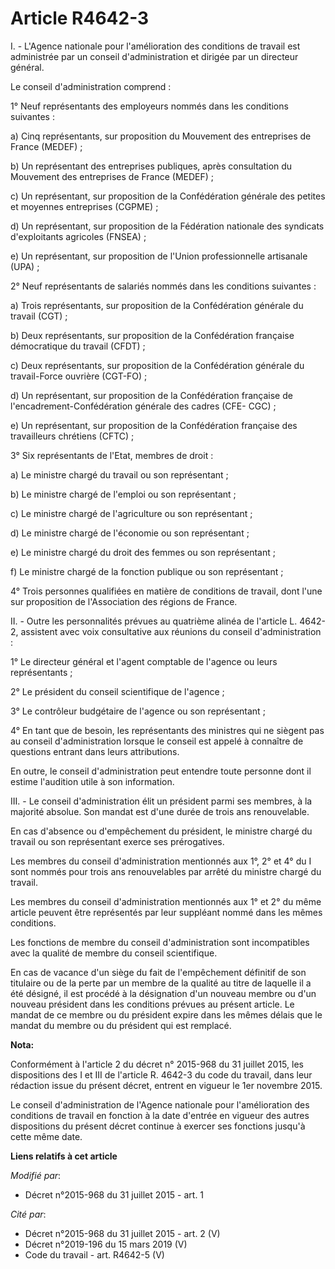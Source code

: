 # Article R4642-3

I. - L'Agence nationale pour l'amélioration des conditions de travail est administrée par un conseil d'administration et
dirigée par un directeur général. 

Le conseil d'administration comprend : 

1° Neuf représentants des employeurs nommés dans les conditions suivantes : 

a) Cinq représentants, sur proposition du Mouvement des entreprises de France (MEDEF) ; 

b) Un représentant des entreprises publiques, après consultation du Mouvement des entreprises de France (MEDEF) ; 

c) Un représentant, sur proposition de la Confédération générale des petites et moyennes entreprises (CGPME) ; 

d) Un représentant, sur proposition de la Fédération nationale des syndicats d'exploitants agricoles (FNSEA) ; 

e) Un représentant, sur proposition de l'Union professionnelle artisanale (UPA) ; 

2° Neuf représentants de salariés nommés dans les conditions suivantes : 

a) Trois représentants, sur proposition de la Confédération générale du travail (CGT) ; 

b) Deux représentants, sur proposition de la Confédération française démocratique du travail (CFDT) ; 

c) Deux représentants, sur proposition de la Confédération générale du travail-Force ouvrière (CGT-FO) ; 

d) Un représentant, sur proposition de la Confédération française de l'encadrement-Confédération générale des cadres (CFE-
CGC) ; 

e) Un représentant, sur proposition de la Confédération française des travailleurs chrétiens (CFTC) ; 

3° Six représentants de l'Etat, membres de droit : 

a) Le ministre chargé du travail ou son représentant ; 

b) Le ministre chargé de l'emploi ou son représentant ; 

c) Le ministre chargé de l'agriculture ou son représentant ; 

d) Le ministre chargé de l'économie ou son représentant ; 

e) Le ministre chargé du droit des femmes ou son représentant ; 

f) Le ministre chargé de la fonction publique ou son représentant ; 

4° Trois personnes qualifiées en matière de conditions de travail, dont l'une sur proposition de l'Association des régions de
France. 

II. - Outre les personnalités prévues au quatrième alinéa de l'article L. 4642-2, assistent avec voix consultative aux
réunions du conseil d'administration : 

1° Le directeur général et l'agent comptable de l'agence ou leurs représentants ; 

2° Le président du conseil scientifique de l'agence ; 

3° Le contrôleur budgétaire de l'agence ou son représentant ; 

4° En tant que de besoin, les représentants des ministres qui ne siègent pas au conseil d'administration lorsque le conseil
est appelé à connaître de questions entrant dans leurs attributions. 

En outre, le conseil d'administration peut entendre toute personne dont il estime l'audition utile à son information. 

III. - Le conseil d'administration élit un président parmi ses membres, à la majorité absolue. Son mandat est d'une durée de
trois ans renouvelable. 

En cas d'absence ou d'empêchement du président, le ministre chargé du travail ou son représentant exerce ses prérogatives. 

Les membres du conseil d'administration mentionnés aux 1°, 2° et 4° du I sont nommés pour trois ans renouvelables par arrêté
du ministre chargé du travail. 

Les membres du conseil d'administration mentionnés aux 1° et 2° du même article peuvent être représentés par leur suppléant
nommé dans les mêmes conditions. 

Les fonctions de membre du conseil d'administration sont incompatibles avec la qualité de membre du conseil scientifique. 

En cas de vacance d'un siège du fait de l'empêchement définitif de son titulaire ou de la perte par un membre de la qualité
au titre de laquelle il a été désigné, il est procédé à la désignation d'un nouveau membre ou d'un nouveau président dans les
conditions prévues au présent article. Le mandat de ce membre ou du président expire dans les mêmes délais que le mandat du
membre ou du président qui est remplacé.

**Nota:**

Conformément à l'article 2 du décret n° 2015-968 du 31 juillet 2015, les dispositions des I et III de l'article R. 4642-3 du
code du travail, dans leur rédaction issue du présent décret, entrent en vigueur le 1er novembre 2015. 

Le conseil d'administration de l'Agence nationale pour l'amélioration des conditions de travail en fonction à la date
d'entrée en vigueur des autres dispositions du présent décret continue à exercer ses fonctions jusqu'à cette même date.

**Liens relatifs à cet article**

_Modifié par_:

  - Décret n°2015-968 du 31 juillet 2015 - art. 1

_Cité par_:

  - Décret n°2015-968 du 31 juillet 2015 - art. 2 (V)
  - Décret n°2019-196 du 15 mars 2019 (V)
  - Code du travail - art. R4642-5 (V)
